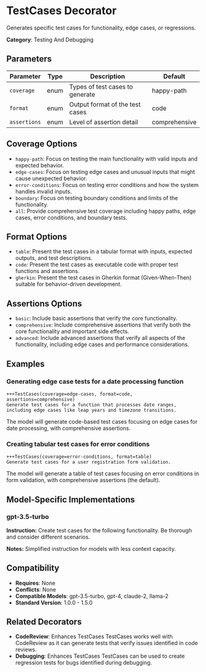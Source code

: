 # TestCases Decorator

Generates specific test cases for functionality, edge cases, or regressions.

**Category**: Testing And Debugging

## Parameters

| Parameter | Type | Description | Default |
|-----------|------|-------------|--------|
| `coverage` | enum | Types of test cases to generate | happy-path |
| `format` | enum | Output format of the test cases | code |
| `assertions` | enum | Level of assertion detail | comprehensive |

## Coverage Options

- `happy-path`: Focus on testing the main functionality with valid inputs and expected behavior.
- `edge-cases`: Focus on testing edge cases and unusual inputs that might cause unexpected behavior.
- `error-conditions`: Focus on testing error conditions and how the system handles invalid inputs.
- `boundary`: Focus on testing boundary conditions and limits of the functionality.
- `all`: Provide comprehensive test coverage including happy paths, edge cases, error conditions, and boundary tests.

## Format Options

- `table`: Present the test cases in a tabular format with inputs, expected outputs, and test descriptions.
- `code`: Present the test cases as executable code with proper test functions and assertions.
- `gherkin`: Present the test cases in Gherkin format (Given-When-Then) suitable for behavior-driven development.

## Assertions Options

- `basic`: Include basic assertions that verify the core functionality.
- `comprehensive`: Include comprehensive assertions that verify both the core functionality and important side effects.
- `advanced`: Include advanced assertions that verify all aspects of the functionality, including edge cases and performance considerations.

## Examples

### Generating edge case tests for a date processing function

```
+++TestCases(coverage=edge-cases, format=code, assertions=comprehensive)
Generate test cases for a function that processes date ranges, including edge cases like leap years and timezone transitions.
```

The model will generate code-based test cases focusing on edge cases for date processing, with comprehensive assertions.

### Creating tabular test cases for error conditions

```
+++TestCases(coverage=error-conditions, format=table)
Generate test cases for a user registration form validation.
```

The model will generate a table of test cases focusing on error conditions in form validation, with comprehensive assertions (the default).

## Model-Specific Implementations

### gpt-3.5-turbo

**Instruction:** Create test cases for the following functionality. Be thorough and consider different scenarios.

**Notes:** Simplified instruction for models with less context capacity.


## Compatibility

- **Requires**: None
- **Conflicts**: None
- **Compatible Models**: gpt-3.5-turbo, gpt-4, claude-2, llama-2
- **Standard Version**: 1.0.0 - 1.5.0

## Related Decorators

- **CodeReview**: Enhances TestCases TestCases works well with CodeReview as it can generate tests that verify issues identified in code reviews.
- **Debugging**: Enhances TestCases TestCases can be used to create regression tests for bugs identified during debugging.
